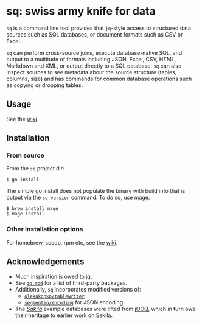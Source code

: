 # sq: swiss army knife for data

`sq` is a command line tool provides that `jq`-style access to
structured data sources such as SQL databases,
or document formats such as CSV or Excel. 

`sq` can perform cross-source joins, 
execute database-native SQL, and output to a multitude of formats including JSON,
Excel, CSV, HTML, Markdown and XML, or output directly to a SQL database.
`sq` can also inspect sources to see metadata about the source structure (tables,
columns, size) and has commands for common database operations such as copying
or dropping tables.

## Usage

See the [wiki](https://github.com/neilotoole/sq/wiki). 

## Installation


### From source

From the `sq` project dir:

```shell script
$ go install
```

The simple go install does not populate the binary with build info that
is output via the `sq version` command. To do so, use [mage](https://magefile.org/).

```shell script
$ brew install mage
$ mage install
```

### Other installation options

For homebrew, scoop, rpm etc, see the [wiki](https://github.com/neilotoole/sq/wiki/Home#Install).


## Acknowledgements

- Much inspiration is owed to [jq](https://stedolan.github.io/jq/).
- See [`go.mod`](https://github.com/neilotoole/sq/blob/master/go.mod) for a list of third-party packages.
- Additionally, `sq` incorporates modified versions of:
    - [`olekukonko/tablewriter`](https://github.com/olekukonko/tablewriter)
    - [`segmentio/encoding`](https://github.com/segmentio/encoding) for JSON encoding.
- The [_Sakila_](https://dev.mysql.com/doc/sakila/en/) example databases were lifted from [jOOQ](https://github.com/jooq/jooq), which
  in turn owe their heritage to earlier work on Sakila.


